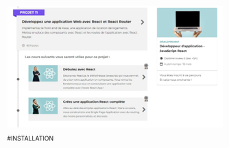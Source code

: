 ![P11](https://github.com/antoineThomasCode/AntoineThomas_P11_01042022/blob/main/P11-Kasa.jpg)

#INSTALLATION 




